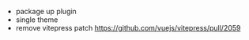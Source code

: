 - package up plugin
- single theme
- remove vitepress patch https://github.com/vuejs/vitepress/pull/2059

